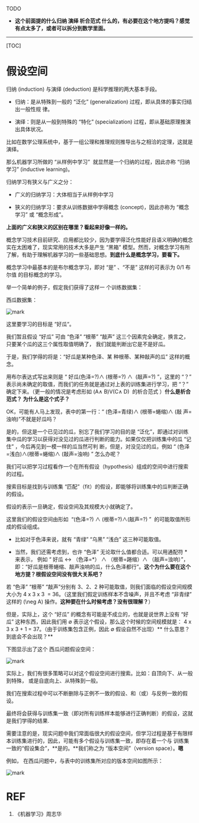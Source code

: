 TODO


  * **这个前面提的什么归纳 演绎 析合范式 什么的，有必要在这个地方提吗？感觉有点太多了，或者可以拆分到数学里面。**





* * *

[TOC]



# 假设空间


归纳 (induction) 与演绎 (deduction) 是科学推理的两大基本手段。




  * 归纳：是从特殊到一般的 “泛化” (generalization) 过程，即从具体的事实归结出一般性规 律。

  * 演绎：则是从一般到特殊的 “特化” (specialization) 过程，即从基础原理推演出具体状况。


比如在数学公理系统中，基于一组公理和推理规则推导出与之相洽的定理，这就是演绎。

那么机器学习所做的 “从样例中学习”  就显然是一个归纳的过程，因此亦称 “归纳学习” (inductive learning)。

归纳学习有狭义与广义之分：


  * 广义的归纳学习：大体相当于从样例中学习

  * 狭义的归纳学习：要求从训练数据中学得概念 (concept)，因此亦称为 “概念学习” 或 “概念形成”。


**上面的广义和狭义的区别在哪里？看起来好像一样的。**

概念学习技术目前研究、应用都比较少，因为要学得泛化性能好且语义明确的概念实在太困难了，现实常用的技术大多是产生 “黑箱” 模型。然而，对概念学习有所了解，有助于理解机器学习的一些基础思想。**到底什么是概念学习，要看下。**

概念学习中最基本的是布尔概念学习，即对 “是” 、“不是” 这样的可表示为 0/1 布尔值 的目标概念的学习。

举一个简单的例子，假定我们获得了这样一 个训练数据集：

西瓜数据集：


![mark](http://pacdb2bfr.bkt.clouddn.com/blog/image/180727/6le2ajFjF2.png?imageslim)

这里要学习的目标是 “好瓜“。

我们暂且假设 “好瓜” 可由 “色泽” “根蒂” “敲声” 这三个因素完全确定，换言之，只要某个瓜的这三个属性取值明确了， 我们就能判断出它是不是好瓜。

于是，我们学得的将是：“好瓜是某种色泽、某 种根蒂、某种敲声的瓜” 这样的概念。

用布尔表达式写出来则是 “ 好瓜(色泽=?)∧ (根蒂=?) ∧  (敲声=?) ”，这里的 “？” 表示尚未确定的取值，而我们的任务就是通过对上表的训练集进行学习，把 “？” 确定下来。（更一般的情况是考虑形如 (A∧ B)V(C∧ D)  的析合范式 ）**什么是析合范式？ 为什么是这个式子？**

OK，可能有人马上发现，表中的第一行：“ (色泽=青绿)∧ (根蒂=蜷缩)∧ (敲 声=浊响)”不就是好瓜吗？

是的，但这是一个已见过的瓜，别忘了我们学习的目的是 “泛化”，即通过对训练集中瓜的学习以获得对没见过的瓜进行判断的能力。如果仅仅把训练集中的瓜 “记住” ，今后再见到一模一样的瓜当然可判 断，但是，对没见过的瓜，例如 “ (色泽=浅白)∧(根蒂=蜷缩)∧ (敲声=浊响) ” 怎么办呢？



我们可以把学习过程看作一个在所有假设（hypothesis）组成的空间中进行搜索的过程。

搜索目标是找到与训练集 “匹配”（fit）的假设，即能够将训练集中的瓜判断正确的假设。

假设的表示一旦确定，假设空间及其规模大小就确定了。

这里我们的假设空间由形如  “(色泽=?) ∧ (根蒂=?)∧(敲声=?) ”  的可能取值所形成的假设组成。




  * 比如对于色泽来说，就有 “青绿” “乌黑” “浅白” 这三种可能取值。

  * 当然，我们还需考虑到，也许 “色泽” 无论取什么值都合适。可以用通配符 * 来表示， 例如 “ 好瓜 ↔ （色泽=*） ∧ （根蒂=踡缩）∧ （敲声=浊响）”，即：“好瓜是根蒂蜷缩、敲声浊响的瓜，什么色泽都行”。**这个为什么要在这个地方提？根假设空间没有很大关系吧？**


若 “色泽” “根蒂” “敲声”分别有 3、2、2 种可能取值，则我们面临的假设空间规模大小为 4 x 3 x 3  = 36。（这里我们假定训练样本不含噪声，并且不考虑 “非青绿” 这样的 \(\neg A\) 操作。**这种要在什么时候考虑？没有很理解？**）

但是，实际上，这个 “好瓜” 的概念有可能是不成立的，也就是说世界上没有 “好瓜” 这种东西，因此我们用 ∅ 表示这个假设，那么这个时候的空间规模就是： 4 x 3 x 3 + 1 = 37。（由于训练集包含正例，因此 ∅ 假设自然不出现）** 什么意思？到底会不会出现？**

下图显示出了这个 西瓜问题假设空间：

![mark](http://pacdb2bfr.bkt.clouddn.com/blog/image/180727/h3eJE0KC78.png?imageslim)

实际上，我们有很多策略可以对这个假设空间进行搜索。比如：自顶向下、从一般到特殊， 或是自底向上、从特殊到一般。

我们在搜索过程中可以不断删除与正例不一致的假设、和（或）与反例一致的假设。

最终将会获得与训练集一致（即对所有训练样本能够进行正确判断）的假设，这就是我们学得的结果.

需要注意的是，现实问题中我们常面临很大的假设空间，但学习过程是基于有限样本训练集进行的，因此，可能有多个假设与训练集一致，即存在着一个与 训练集一致的“假设集合”，**是的。**我们称之为 “版本空间”（version space）。**嗯**

例如， 在西瓜问题中，与表中的训练集所对应的版本空间如图所示：


![mark](http://pacdb2bfr.bkt.clouddn.com/blog/image/180727/B20fl3b7bJ.png?imageslim)





# REF

1. 《机器学习》周志华
